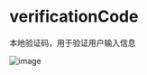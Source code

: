 # verificationCode
本地验证码，用于验证用户输入信息  

![image](https://github.com/zhangyqyx/verificationCode/blob/master/verificationCode.gif)
